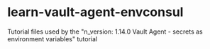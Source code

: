 # learn-vault-agent-envconsul
Tutorial files used by the "n_version: 1.14.0 Vault Agent - secrets as environment variables" tutorial
